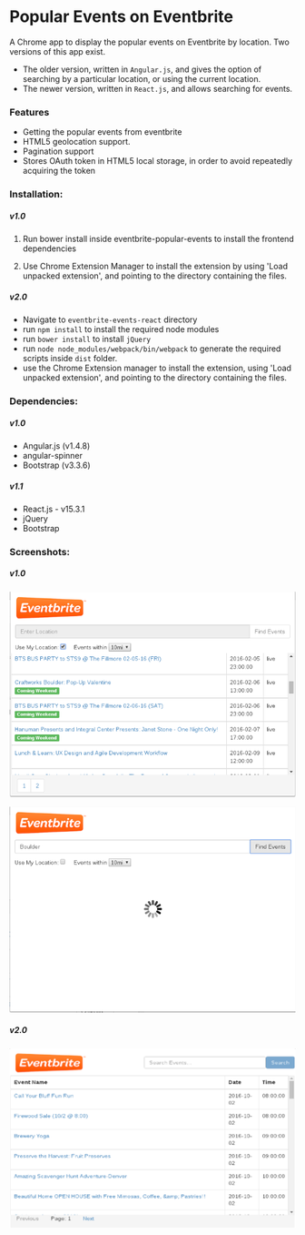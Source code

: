 # Popular Events on Eventbrite

A Chrome app to display the popular events on Eventbrite by location. Two versions of this app exist.
* The older version, written in `Angular.js`, and gives the option of searching by a particular location, or using the current location.
* The newer version, written in `React.js`, and allows searching for events.

### Features

* Getting the popular events from eventbrite
* HTML5 geolocation support.
* Pagination support
* Stores OAuth token in HTML5 local storage, in order to avoid repeatedly acquiring the token

### Installation:

##### v1.0
1. Run bower install inside eventbrite-popular-events to install the frontend dependencies

2. Use Chrome Extension Manager to install the extension by using 'Load unpacked extension', and pointing to the directory containing the files.

##### v2.0
* Navigate to `eventbrite-events-react` directory
* run `npm install` to install the required node modules
* run `bower install` to install `jQuery`
* run `node node_modules/webpack/bin/webpack` to generate the required scripts inside `dist` folder.
* use the Chrome Extension manager to install the extension, using 'Load unpacked extension', and pointing to the directory containing the files.

### Dependencies:

##### v1.0
* Angular.js (v1.4.8)
* angular-spinner
* Bootstrap (v3.3.6)

##### v1.1
* React.js - v15.3.1
* jQuery
* Bootstrap

### Screenshots:

##### v1.0
![Screenshot 1](screenshot.png)

![Screenshot 2](screenshot-1.png)

##### v2.0
![Screenshot 3](eventbrite-react.png)
